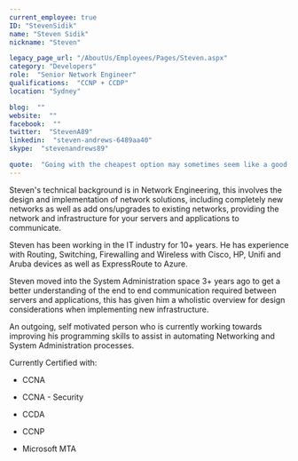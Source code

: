 ```yaml
---
current_employee: true
ID: "StevenSidik"
name: "Steven Sidik"
nickname: "Steven"

legacy_page_url: "/AboutUs/Employees/Pages/Steven.aspx"
category: "Developers"
role:  "Senior Network Engineer"
qualifications:  "CCNP + CCDP"
location: "Sydney"

blog:  ""
website:  ""
facebook:  ""
twitter:  "StevenA89"
linkedin:  "steven-andrews-6489aa40"
skype:  "stevenandrews89"

quote:  "Going with the cheapest option may sometimes seem like a good idea. But when it leads to more expensive and time consuming work to resolve a poor design, it is generally worse."
---
```


Steven's technical background is in Network Engineering, this involves the design and implementation of network solutions, including completely new networks as well as add ons/upgrades to existing networks, providing the network and infrastructure for your servers and applications to communicate.  

Steven has been working in the IT industry for 10+ years. He has experience with Routing, Switching, Firewalling and Wireless with Cisco, HP, Unifi and Aruba devices as well as ExpressRoute to Azure.  

Steven moved into the System Administration space 3+ years ago to get a better understanding of the end to end communication required between servers and applications, this has given him a wholistic overview for design considerations when implementing new infrastructure.   

An outgoing, self motivated person who is currently working towards improving his programming skills to assist in automating Networking and System Administration processes.   

Currently Certified with:

*   CCNA  

*   CCNA - Security
*   CCDA  

*   CCNP  

*   Microsoft MTA  